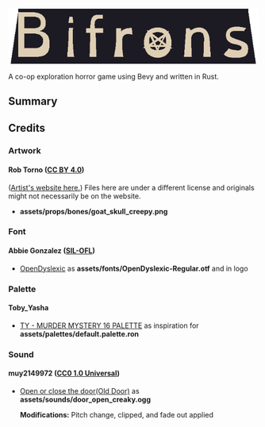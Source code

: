 ![Bifrons](./docs/assets/logo.png)

A co-op exploration horror game using Bevy and written in Rust.

##  Summary



##  Credits

### Artwork

#### Rob Torno ([CC BY 4.0](https://creativecommons.org/licenses/by/4.0/))
([Artist's website here.](https://shadowsandbones.com/)) Files here are under a different license and originals might not necessarily be on the website.
- **assets/props/bones/goat_skull_creepy.png**

### Font

#### Abbie Gonzalez ([SIL-OFL](https://github.com/antijingoist/opendyslexic/blob/master/OFL.txt))
- [OpenDyslexic](https://opendyslexic.org/) as **assets/fonts/OpenDyslexic-Regular.otf** and in logo

### Palette

#### Toby_Yasha
- [TY - MURDER MYSTERY 16 PALETTE](https://lospec.com/palette-list/ty-murder-mystery-16) as inspiration for **assets/palettes/default.palette.ron**

### Sound

#### muy2149972 ([CC0 1.0 Universal](https://creativecommons.org/publicdomain/zero/1.0/))
- [Open or close the door(Old Door)](https://freesound.org/people/muy2149972/sounds/586417/) as **assets/sounds/door_open_creaky.ogg**

    **Modifications:** Pitch change, clipped, and fade out applied